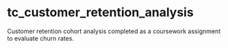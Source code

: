 # tc_customer_retention_analysis
Customer retention cohort analysis completed as a coursework assignment to evaluate churn rates.
